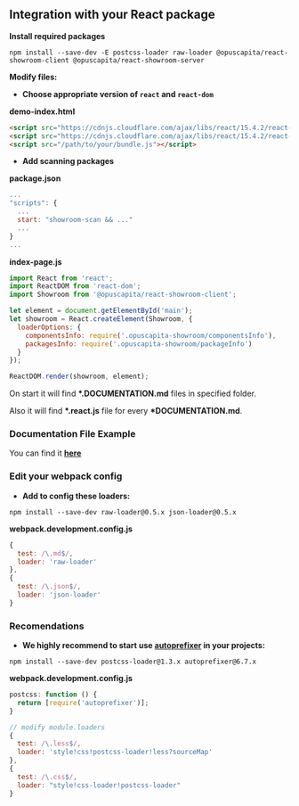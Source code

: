 ## Integration with your React package

**Install required packages**

`npm install --save-dev -E postcss-loader raw-loader @opuscapita/react-showroom-client @opuscapita/react-showroom-server`

**Modify files:**

* **Choose appropriate version of `react` and `react-dom`**

**demo-index.html**

```html
<script src="https://cdnjs.cloudflare.com/ajax/libs/react/15.4.2/react-with-addons.js"></script>
<script src="https://cdnjs.cloudflare.com/ajax/libs/react/15.4.2/react-dom.js"></script>
<script src="/path/to/your/bundle.js"></script>
```

* **Add scanning packages**

**package.json**

```js
...
"scripts": {
  ...
  start: "showroom-scan && ..."
  ...
}
...
```

**index-page.js**

```js
import React from 'react';
import ReactDOM from 'react-dom';
import Showroom from '@opuscapita/react-showroom-client';

let element = document.getElementById('main');
let showroom = React.createElement(Showroom, {
  loaderOptions: {
    componentsInfo: require('.opuscapita-showroom/componentsInfo'),
    packagesInfo: require('.opuscapita-showroom/packageInfo')
  }
});

ReactDOM.render(showroom, element);
```

On start it will find **\*.DOCUMENTATION.md** files in specified folder.

Also it will find **\*.react.js** file for every **\*DOCUMENTATION.md**.

### Documentation File Example

You can find it [**here**](./example.DOCUMENTATION.md)

### Edit your webpack config

* **Add to config these loaders:**

`npm install --save-dev raw-loader@0.5.x json-loader@0.5.x`

**webpack.development.config.js**

```js
{
  test: /\.md$/,
  loader: 'raw-loader'
},
{
  test: /\.json$/,
  loader: 'json-loader'
}
```

### Recomendations

* **We highly recommend to start use [autoprefixer](https://github.com/postcss/autoprefixer) in your projects:**

```
npm install --save-dev postcss-loader@1.3.x autoprefixer@6.7.x
```

**webpack.development.config.js**

```js
postcss: function () {
  return [require('autoprefixer')];
}
```

```js
// modify module.loaders
{
  test: /\.less$/,
  loader: 'style!css!postcss-loader!less?sourceMap'
},
{
  test: /\.css$/,
  loader: "style!css-loader!postcss-loader"
}
```

